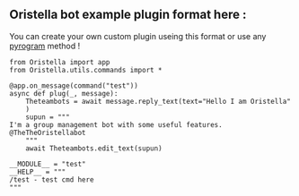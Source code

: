 ## Oristella bot example plugin format here :
You can create your own custom plugin useing this format or use any [pyrogram](http://pyrogram.org) method !


```
from Oristella import app
from Oristella.utils.commands import *

@app.on_message(command("test"))
async def plug(_, message):
    Theteambots = await message.reply_text(text="Hello I am Oristella"
    )
    supun = """
I'm a group management bot with some useful features.
@TheTheOristellabot    
    """
    await Theteambots.edit_text(supun)

__MODULE__ = "test"
__HELP__ = """  
/test - test cmd here
"""
```

